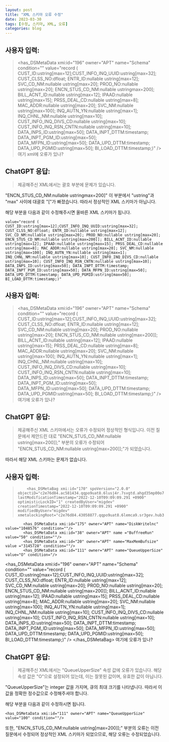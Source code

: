 ```yaml
---
layout: post
title: "XML 스키마 오류 수정"
date: 2023-03-30
tags: [수정, 스키마, XML, 오류]
categories: blog
---
```


## 사용자 입력:
> <has_DSMetaData xmi:id="196" owner="APT" name="Schema" condition="" value="record ( CUST_ID:ustring[max=12];CUST_INFO_INQ_UUID:ustring[max=32]; CUST_CLSS_NO:dfloat; ENTR_ID:nullable ustring[max=12]; SVC_CD_NM:nullable ustring[max=20]; PROD_NO:nullable ustring[max=20]; ENCN_STUS_CD_NM:nullable ustringmax=200]; BILL_ACNT_ID:nullable ustring[max=12]; IPAAD:nullable ustring[max=15]; PRSS_DEAL_CD:nullable ustring[max=8]; MAC_ADDR:nullable ustring[max=20]; SVC_NM:nullable ustring[max=100]; INQ_AUTN_YN:nullable ustring[max=1]; INQ_CHNL_NM:nullable ustring[max=10]; CUST_INFO_INQ_DIVS_CD:nullable ustring[max=10]; CUST_INFO_INQ_RSN_CNTN:nullable ustring[max=10]; DATA_INPS_ID:ustring[max=50]; DATA_INPT_DTTM:timestamp; DATA_INPT_PGM_ID:ustring[max=50]; DATA_MFPN_ID:ustring[max=50]; DATA_UPD_DTTM:timestamp; DATA_UPD_PGMID:ustring[max=50]; BI_LOAD_DTTM:timestamp;)" />  여기 xml에 오류가 있나?

## ChatGPT 응답:
> 제공해주신 XML에서는 괄호 부분에 문제가 있습니다. 

"ENCN_STUS_CD_NM:nullable ustringmax=200]" 이 부분에서 "ustring"과 "max" 사이에 대괄호 "["가 빠졌습니다. 따라서 정상적인 XML 스키마가 아닙니다. 

해당 부분을 다음과 같이 수정해주시면 올바른 XML 스키마가 됩니다.

```value="record ( CUST_ID:ustring[max=12];CUST_INFO_INQ_UUID:ustring[max=32]; CUST_CLSS_NO:dfloat; ENTR_ID:nullable ustring[max=12]; SVC_CD_NM:nullable ustring[max=20]; PROD_NO:nullable ustring[max=20]; ENCN_STUS_CD_NM:nullable ustring[max=200]]; BILL_ACNT_ID:nullable ustring[max=12]; IPAAD:nullable ustring[max=15]; PRSS_DEAL_CD:nullable ustring[max=8]; MAC_ADDR:nullable ustring[max=20]; SVC_NM:nullable ustring[max=100]; INQ_AUTN_YN:nullable ustring[max=1]; INQ_CHNL_NM:nullable ustring[max=10]; CUST_INFO_INQ_DIVS_CD:nullable ustring[max=10]; CUST_INFO_INQ_RSN_CNTN:nullable ustring[max=10]; DATA_INPS_ID:ustring[max=50]; DATA_INPT_DTTM:timestamp; DATA_INPT_PGM_ID:ustring[max=50]; DATA_MFPN_ID:ustring[max=50]; DATA_UPD_DTTM:timestamp; DATA_UPD_PGMID:ustring[max=50]; BI_LOAD_DTTM:timestamp;)"```

## 사용자 입력:
> <has_DSMetaData xmi:id="196" owner="APT" name="Schema" condition="" value="record ( CUST_ID:ustring[max=12];CUST_INFO_INQ_UUID:ustring[max=32]; CUST_CLSS_NO:dfloat; ENTR_ID:nullable ustring[max=12]; SVC_CD_NM:nullable ustring[max=20]; PROD_NO:nullable ustring[max=20]; ENCN_STUS_CD_NM:nullable ustring[max=200]]; BILL_ACNT_ID:nullable ustring[max=12]; IPAAD:nullable ustring[max=15]; PRSS_DEAL_CD:nullable ustring[max=8]; MAC_ADDR:nullable ustring[max=20]; SVC_NM:nullable ustring[max=100]; INQ_AUTN_YN:nullable ustring[max=1]; INQ_CHNL_NM:nullable ustring[max=10]; CUST_INFO_INQ_DIVS_CD:nullable ustring[max=10]; CUST_INFO_INQ_RSN_CNTN:nullable ustring[max=10]; DATA_INPS_ID:ustring[max=50]; DATA_INPT_DTTM:timestamp; DATA_INPT_PGM_ID:ustring[max=50]; DATA_MFPN_ID:ustring[max=50]; DATA_UPD_DTTM:timestamp; DATA_UPD_PGMID:ustring[max=50]; BI_LOAD_DTTM:timestamp;)" />  여기에 오류가 있나?

## ChatGPT 응답:
> 제공해주신 XML 스키마에서는 오류가 수정되어 정상적인 형식입니다. 이전 질문에서 제안드린 대로 "ENCN_STUS_CD_NM:nullable ustring[max=200]];" 부분의 오류가 수정되어 "ENCN_STUS_CD_NM:nullable ustring[max=200]];"가 되었습니다.

따라서 해당 XML 스키마는 문제가 없습니다.

## 사용자 입력:
>         <has_DSMetaBag xmi:id="170" spoVersion="2.0.0" objectiD="c2e76d84.ac581434.qqpo9uat8.6lusj4r.7svgtd.ahgd35mp00o7r6i3neeg" lastModificationTimestamp="2022-12-10T09:09:09.291 +0900" optimisticLockID="1" createdByUser="migdev" creationTimestamp="2022-12-10T09:09:09.291 +0900" modifiedByUser="migdev" xmetalockingRoot="c2e76d84.43058877.qqpo9uat8.6lemca9.sr3gev.hub38uffjqtdhjhipmha7">
            <has_DSMetaData xmi:id="175" owner="APT" name="DiskWritelnc" value="1048576" condition=""/>
            <has_DSMetaData xmi:id="38" owner="APT" name ="BuffreeRun" value="50" condition=""/>
            <has_DSMetaData xmi:id="20" owner="APT" name="MaxMemBufsize" value ="3145728" condition=""/>
            <has_DSMetaData xmi:id="111" owner="APT" name="QueueUpperSize" value="O" condition="/>
<has_DSMetaData xmi:id="196" owner="APT" name="Schema" condition="" value="record ( CUST_ID:ustring[max=12];CUST_INFO_INQ_UUID:ustring[max=32]; CUST_CLSS_NO:dfloat; ENTR_ID:nullable ustring[max=12]; SVC_CD_NM:nullable ustring[max=20]; PROD_NO:nullable ustring[max=20]; ENCN_STUS_CD_NM:nullable ustring[max=200]]; BILL_ACNT_ID:nullable ustring[max=12]; IPAAD:nullable ustring[max=15]; PRSS_DEAL_CD:nullable ustring[max=8]; MAC_ADDR:nullable ustring[max=20]; SVC_NM:nullable ustring[max=100]; INQ_AUTN_YN:nullable ustring[max=1]; INQ_CHNL_NM:nullable ustring[max=10]; CUST_INFO_INQ_DIVS_CD:nullable ustring[max=10]; CUST_INFO_INQ_RSN_CNTN:nullable ustring[max=10]; DATA_INPS_ID:ustring[max=50]; DATA_INPT_DTTM:timestamp; DATA_INPT_PGM_ID:ustring[max=50]; DATA_MFPN_ID:ustring[max=50]; DATA_UPD_DTTM:timestamp; DATA_UPD_PGMID:ustring[max=50]; BI_LOAD_DTTM:timestamp;)" />
</has_DSMetaBag> 여기에 오류가 있나?

## ChatGPT 응답:
> 제공해주신 XML에서는 "QueueUpperSize" 속성 값에 오류가 있습니다. 해당 속성 값은 "O"으로 설정되어 있는데, 이는 잘못된 값이며, 유효한 값이 아닙니다.

"QueueUpperSize"는 integer 값을 가지며, 큐의 최대 크기를 나타냅니다. 따라서 이 값을 정확한 정수값으로 수정해주셔야 합니다.

해당 부분을 다음과 같이 수정하시면 됩니다.

```<has_DSMetaData xmi:id="111" owner="APT" name="QueueUpperSize" value="100" condition=""/>```

또한, "ENCN_STUS_CD_NM:nullable ustring[max=200]];" 부분의 오류는 이전 질문에서 수정되어 정상적인 XML 스키마가 되었으므로, 해당 오류는 수정되었습니다.


